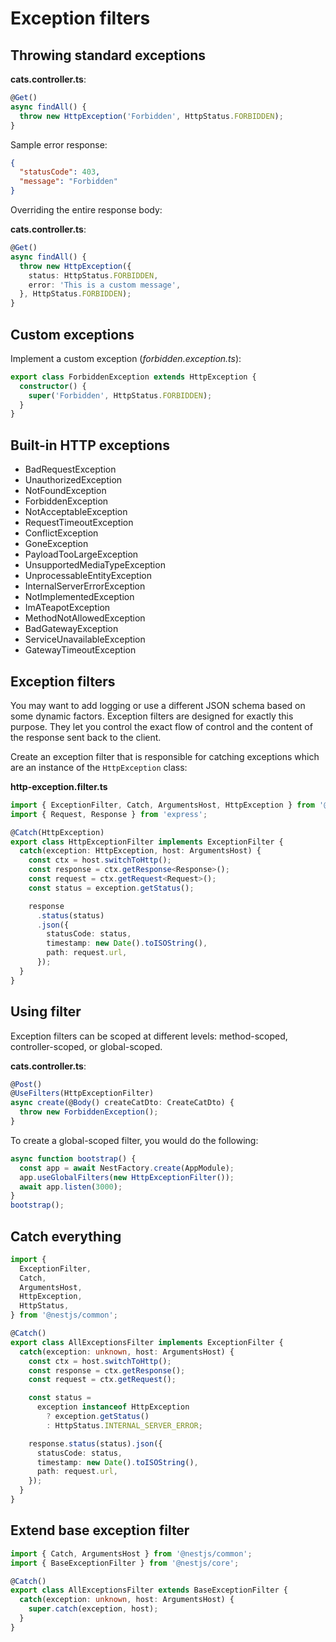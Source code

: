 # Exception filters

## Throwing standard exceptions

**cats.controller.ts**:

```ts
@Get()
async findAll() {
  throw new HttpException('Forbidden', HttpStatus.FORBIDDEN);
}
```

Sample error response:

```json
{
  "statusCode": 403,
  "message": "Forbidden"
}
```

Overriding the entire response body:

**cats.controller.ts**:

```ts
@Get()
async findAll() {
  throw new HttpException({
    status: HttpStatus.FORBIDDEN,
    error: 'This is a custom message',
  }, HttpStatus.FORBIDDEN);
}
```


## Custom exceptions

Implement a custom exception (*forbidden.exception.ts*):

```ts
export class ForbiddenException extends HttpException {
  constructor() {
    super('Forbidden', HttpStatus.FORBIDDEN);
  }
}
```


## Built-in HTTP exceptions

- BadRequestException
- UnauthorizedException
- NotFoundException
- ForbiddenException
- NotAcceptableException
- RequestTimeoutException
- ConflictException
- GoneException
- PayloadTooLargeException
- UnsupportedMediaTypeException
- UnprocessableEntityException
- InternalServerErrorException
- NotImplementedException
- ImATeapotException
- MethodNotAllowedException
- BadGatewayException
- ServiceUnavailableException
- GatewayTimeoutException


## Exception filters

You may want to add logging or use a different JSON schema based on some dynamic factors. Exception filters are designed for exactly this purpose. They let you control the exact flow of control and the content of the response sent back to the client.

Create an exception filter that is responsible for catching exceptions which are an instance of the `HttpException` class:

**http-exception.filter.ts**

```ts
import { ExceptionFilter, Catch, ArgumentsHost, HttpException } from '@nestjs/common';
import { Request, Response } from 'express';

@Catch(HttpException)
export class HttpExceptionFilter implements ExceptionFilter {
  catch(exception: HttpException, host: ArgumentsHost) {
    const ctx = host.switchToHttp();
    const response = ctx.getResponse<Response>();
    const request = ctx.getRequest<Request>();
    const status = exception.getStatus();

    response
      .status(status)
      .json({
        statusCode: status,
        timestamp: new Date().toISOString(),
        path: request.url,
      });
  }
}
```


## Using filter

Exception filters can be scoped at different levels: method-scoped, controller-scoped, or global-scoped.

**cats.controller.ts**:

```ts
@Post()
@UseFilters(HttpExceptionFilter)
async create(@Body() createCatDto: CreateCatDto) {
  throw new ForbiddenException();
}
```

To create a global-scoped filter, you would do the following:

```ts
async function bootstrap() {
  const app = await NestFactory.create(AppModule);
  app.useGlobalFilters(new HttpExceptionFilter());
  await app.listen(3000);
}
bootstrap();
```


## Catch everything

```ts
import {
  ExceptionFilter,
  Catch,
  ArgumentsHost,
  HttpException,
  HttpStatus,
} from '@nestjs/common';

@Catch()
export class AllExceptionsFilter implements ExceptionFilter {
  catch(exception: unknown, host: ArgumentsHost) {
    const ctx = host.switchToHttp();
    const response = ctx.getResponse();
    const request = ctx.getRequest();

    const status =
      exception instanceof HttpException
        ? exception.getStatus()
        : HttpStatus.INTERNAL_SERVER_ERROR;

    response.status(status).json({
      statusCode: status,
      timestamp: new Date().toISOString(),
      path: request.url,
    });
  }
}
```


## Extend base exception filter

```ts
import { Catch, ArgumentsHost } from '@nestjs/common';
import { BaseExceptionFilter } from '@nestjs/core';

@Catch()
export class AllExceptionsFilter extends BaseExceptionFilter {
  catch(exception: unknown, host: ArgumentsHost) {
    super.catch(exception, host);
  }
}
```